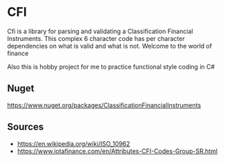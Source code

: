 # CFI
Cfi is a library for parsing and validating a Classification Financial Instruments. This complex 6 character code has per character dependencies on what is valid and what is not. Welcome to the world of finance

Also this is hobby project for me to practice functional style coding in C#

## Nuget
https://www.nuget.org/packages/ClassificationFinancialInstruments

## Sources
 - https://en.wikipedia.org/wiki/ISO_10962
 - https://www.iotafinance.com/en/Attributes-CFI-Codes-Group-SR.html

